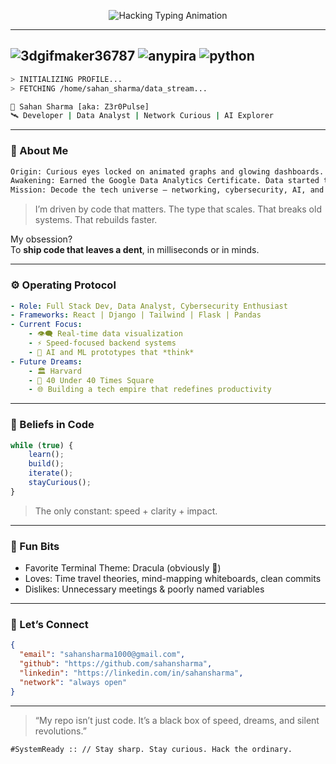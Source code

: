 <!-- Glitchy Hacking Typing Animation -->
<p align="center">
  <img src="https://readme-typing-svg.herokuapp.com?font=Share+Tech+Mono&size=24&duration=1000&pause=500&color=00FF00&center=true&vCenter=true&random=false&width=600&lines=Initializing+System...;Bypassing+Firewall...;Decrypting+Data+Stream...;Hacking+Sequence+Initiated...;System+Override+Complete" alt="Hacking Typing Animation" />
</p>


---
![3dgifmaker36787](https://github.com/user-attachments/assets/e3124749-54c6-46b8-ac8e-278a94b7bd3d)
![anypira](https://github.com/user-attachments/assets/3757dde2-d39d-4daf-a50f-015a0f912b15)
![python](https://github.com/user-attachments/assets/f8c4817f-b9db-4e95-b3cc-52b1997fc64f)
---

```bash
> INITIALIZING PROFILE...
> FETCHING /home/sahan_sharma/data_stream...

👾 Sahan Sharma [aka: Z3r0Pulse]  
🛰️ Developer | Data Analyst | Network Curious | AI Explorer  
```

---

### 🧠 About Me

```txt
Origin: Curious eyes locked on animated graphs and glowing dashboards.
Awakening: Earned the Google Data Analytics Certificate. Data started talking.
Mission: Decode the tech universe — networking, cybersecurity, AI, and beyond.
```

> I’m driven by code that matters. The type that scales. That breaks old systems. That rebuilds faster.

My obsession?  
To **ship code that leaves a dent**, in milliseconds or in minds.

---

### ⚙️ Operating Protocol

```yaml
- Role: Full Stack Dev, Data Analyst, Cybersecurity Enthusiast
- Frameworks: React | Django | Tailwind | Flask | Pandas
- Current Focus:
    - 👁️‍🗨️ Real-time data visualization
    - ⚡ Speed-focused backend systems
    - 🧠 AI and ML prototypes that *think*
- Future Dreams:
    - 🏛️ Harvard
    - 🧬 40 Under 40 Times Square
    - 🌐 Building a tech empire that redefines productivity
```

---

### 🧬 Beliefs in Code

```js
while (true) {
    learn();
    build();
    iterate();
    stayCurious();
}
```

> The only constant: speed + clarity + impact.

---

### 🔐 Fun Bits

- Favorite Terminal Theme: Dracula (obviously 🦇)
- Loves: Time travel theories, mind-mapping whiteboards, clean commits
- Dislikes: Unnecessary meetings & poorly named variables

---

### 📡 Let’s Connect

```json
{
  "email": "sahansharma1000@gmail.com",
  "github": "https://github.com/sahansharma",
  "linkedin": "https://linkedin.com/in/sahansharma",
  "network": "always open"
}
```

---

> “My repo isn’t just code. It’s a black box of speed, dreams, and silent revolutions.”

`#SystemReady :: // Stay sharp. Stay curious. Hack the ordinary.`

